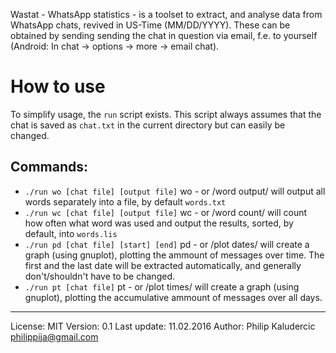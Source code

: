 Wastat - WhatsApp statistics - is a toolset to extract,
and analyse data from WhatsApp chats, revived in US-Time
(MM/DD/YYYY). These can be obtained by sending sending 
the chat in question via email, f.e. to yourself
(Android: In chat -> options -> more -> email chat).

# How to use

To simplify usage, the `run` script exists. This script always 
assumes that the chat is saved as `chat.txt` in the current
directory but can easily be changed.

## Commands:

* `./run wo [chat file] [output file]`
	wo - or /word output/ will output all words separately into
	a file, by default `words.txt`
* `./run wc [chat file] [output file]`
	wc - or /word count/ will count how often what word was used
	and output the results, sorted, by default, into `words.lis`
* `./run pd [chat file] [start] [end]`
	pd - or /plot dates/ will create a graph (using gnuplot),
	plotting the ammount of messages over time. The first and 
	the last date will be extracted automatically, and generally
	don't/shouldn't have to be changed.
* `./run pt [chat file]`
	pt - or /plot times/ will create a graph (using gnuplot),
	plotting the accumulative ammount of messages over all days.

---

License:	MIT
Version:	0.1
Last update:	11.02.2016
Author:		Philip Kaludercic <philippija@gmail.com>
